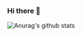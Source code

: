 ### Hi there 👋

![Anurag's github stats](https://github-readme-stats.vercel.app/api?username=Jasonx235&hide=stars,contribs&show_icons=true&theme=dracula)
